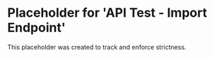﻿# Placeholder for 'API Test - Import Endpoint'
This placeholder was created to track and enforce strictness.

